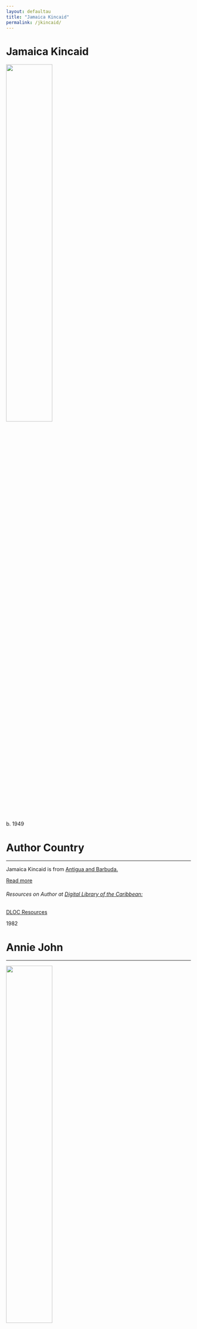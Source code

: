 ```yaml
---
layout: defaultau
title: "Jamaica Kincaid"
permalink: /jkincaid/
---
```

<!-- partial:index.partial.html -->
<div class="content">
    <h1>Jamaica Kincaid</h1>
    <div class="quote">
        <div><img src="https://www.lyceumagency.com/wp-content/uploads/2020/10/Jamaica-Kincaid.jpg" height="50%" width = "50%" class="logo"></div>
    </div>
    <div class="timeline">
        <div style="padding-bottom:100px;"></div>
        <div class="block">
            <div class="date right"><p class="right">b. 1949</p></div>
            <div class="dot"></div>
            <div class="left first">
            <div class="author_country">
                <h1>Author Country</h1><hr>
            <div class="aclocation"><p>Jamaica Kincaid is from <a href="{{ site.baseurl }}/38">Antigua and Barbuda.</a></p> </div>
              <div class="acreadmore">  <a href="https://en.wikipedia.org/wiki/Jamaica_Kincaid" target="_blank">Read more</a> </div>
          <div class="aclocation">  <h6>Resources on Author at <a href="https://dloc.com" target="_blank">Digital Library of the Caribbean:</a></h6></div>
              <div class="dlocresources"><a href="{{ site.baseurl }}/jkincaid_dloc" target="_blank">DLOC Resources</a></div>
            </div>
            </div>
        </div>
        <div class="block">
            <div class="date left"><p class="left">1982</p></div>
            <div class="dot"></div>
            <div class="right">
                <h1>Annie John</h1><hr>
                <p><img src="https://encrypted-tbn1.gstatic.com/images?q=tbn:ANd9GcQY2DOCqT12Dfz-Tg0nKrD_htandDGkrGEAidnF8KrpQhiwq1gw"   height="50%" width = "50%"></p>
                <p>
                Language: English <br/>
                Publisher: The New Yorker <br/>
                Pub_location: New York, NY, United States <br/>
                Genre: Fiction(Novel)<br/>
                Length: 160 <br/>                </p>
            </div>
        </div>
        <div class="block">
            <div class="date right"><p class="right">1983</p></div>
            <div class="dot"></div>
            <div class="left">
                <h1>At The Bottom Of The River</h1><hr>
                <p><img src="https://upload.wikimedia.org/wikipedia/en/6/6e/Jamaica_Kincaid_-_At_the_Bottom_of_the_River.jpeg" height="50%" width = "50%"></p>
                <p>
                Language: English <br/>
                Publisher: Farrar, Straus and Giroux <br/>
                Pub_location: New York, NY, United States <br/>
                Genre: Fiction(Novel)<br/>
                Length: 96 <br/>                </p>
            </div>
        </div>
        <div class="block">
            <div class="date left"><p class="left hide">1984</p></div>
            <div class="dot"></div>
            <div class="right hide">
                <h1>At The Bottom Of The Garden</h1><hr>
                <p><img src="https://images-na.ssl-images-amazon.com/images/I/41+txiVJiXL._SY344_BO1,204,203,200_.jpg" height="50%" width = "50%"></p>
                <p>
                Language: English <br/>
                Publisher: Pan Books <br/>
                Pub_location: London, England <br/>
                Genre: Fiction(Novel)<br/>
                Length: 96 <br/>                  </p>
            </div>
        </div>
        <div class="block">
            <div class="date right"><p class="right hide">1985</p></div>
            <div class="dot"></div>
            <div class="left hide">
                <h1>På Flodens Botten</h1><hr>
                <p><img src="https://i.gr-assets.com/images/S/compressed.photo.goodreads.com/books/1496527394l/35294747.jpg" height="50%" width = "50%"></p>
                <p>
                Language: Swedish <br/>
                Publisher: Stenströms <br/>
                Pub_location: Stockholm, Sweden <br/>           
                Genre: Fiction (Novel) <br/>
                Translated: y <br/>
                Length: 114 <br/>                 </p>
            </div>
        </div>
        <div class="block">
            <div class="date left"><p class="left hide">1986</p></div>
            <div class="dot"></div>
            <div class="right hide">
                <h1>Op De Bodem Van De Rivier</h1><hr>
                <p><img src="https://www.deslegte.com/images/cached/resample/jpg/data/uploads/283/450/cms_visual_1207688.jpg_1564230750000_283x450.jpg" height="50%" width = "50%"></p>
                <p>
                Language: Dutch <br/>
                Publisher: Agathon Press <br/>
                Pub_location: Houten, Netherlands <br/>           
                Genre: Fiction (Novel) <br/>
                Translated: y <br/>
                Length: 77 <br/>                 </p>
            </div>
        </div>
       <div class="block">
            <div class="date right"><p class="right hide">1986</p></div>
            <div class="dot"></div>
            <div class="left hide">
                <h1>Annie, Gwen, Lilly, Pam And Tulip</h1><hr>
                <p><img src="https://images-na.ssl-images-amazon.com/images/I/51pffZirHjL._SX362_BO1,204,203,200_.jpg"></p>
                <p>
                Language: English <br/>
                Publisher: Alfred A. Knopf in association with Whitney Museum of American Art <br/>
                Pub_location: New York, NY, United States <br/>           
                Genre: Fiction (Novel) <br/>
                Length: 16 <br/>                 </p>
            </div>
        </div>
        <div class="block">
            <div class="date left"><p class="left hide">1986</p></div>
            <div class="dot"></div>
            <div class="right hide">
                <h1>Katoava Paratiisi</h1><hr>
                <p><img src="https://www.finlandiakirja.fi/media/catalog/product/cache/28ebde07709ed2fb49a9cbca4a68e9b1/u/p/upgt6x_1047340_0.jpg" height="50%" width = "50%"></p>
                <p>
                Language: Finnish <br/>
                Publisher: Kirjayhtymä <br/>
                Pub_location: Hki, Finland <br/>           
                Genre: Fiction (Novel) <br/>
                Translated: y <br/>
                Length: 133 <br/>                 </p>
            </div>
        </div>
        <div class="block">
            <div class="date right"><p class="right hide">1987</p></div>
            <div class="dot"></div>
            <div class="left hide">
                <h1>Anna Delle Antille</h1><hr>
                <p><img src="https://images-na.ssl-images-amazon.com/images/I/51D-fvZd7EL._SX319_BO1,204,203,200_.jpg"></p>
                <p>
                Language: Italian <br/>
                Publisher: De Agostini S.p.A. <br/>
                Pub_location: Stuttgart, Germany <br/>       Pub_location: Novara, Italy <br/>           
                Genre: Fiction (Novel) <br/>
                Translated: y <br/>
                Length: 164 <br/>                 </p>
            </div>
        </div>
        <div class="block">
            <div class="date left"><p class="left hide">1988</p></div>
            <div class="dot"></div>
            <div class="right hide">
                <h1>A Small Place</h1><hr>
                <p><img src="https://pictures.abebooks.com/inventory/md/md22630850386.jpg" height="50%" width = "50%"></p>
                <p>
                Language: English <br/>
                Publisher: Farrar, Straus and Giroux <br/>
                Pub_location: New York, NY, United States <br/>           
                Genre: Biography <br/>
                Length: 81 <br/>                 </p>
            </div>
        </div>
        <div class="block">
            <div class="date right"><p class="right hide">1988</p></div>
            <div class="dot"></div>
            <div class="left hide">
                <h1>Annie, Gwen, Lilly, Pam And Tulip</h1><hr>
                <p><img src="https://www.lyceumagency.com/wp-content/uploads/2020/10/Jamaica-Kincaid.jpg" height="50%" width = "50%"></p>
                <p>
                Language: English <br/>
                Publisher: Parkett Verlag AG <br/>
                Pub_location: Zürich, Switzerland <br/>       Pub_location: Novara, Italy <br/>           
                Genre: Fiction (Novel) <br/>
                Length: 26 <br/>                 </p>
            </div>
        </div>
        <div class="block">
            <div class="date left"><p class="left hide">1989</p></div>
            <div class="dot"></div>
            <div class="right hide">
                <h1>Am Grunde Des Flusses: Erzählungen</h1><hr>
                <p><img src="https://images-na.ssl-images-amazon.com/images/I/51aJLYhzZOL._SX291_BO1,204,203,200_.jpg" height="50%" width = "50%"></p>
                <p>
                Language: German <br/>
                Publisher: Fischer Taschenbuch <br/>
                Pub_location: Frankfurt, Germany <br/>           
                Genre: Fiction (Novel) <br/>
                Translated: y <br/>
                Length: 94 <br/>                 </p>
            </div>
        </div>
         <div class="block">
            <div class="date right"><p class="right hide">1990</p></div>
            <div class="dot"></div>
            <div class="left hide">
                <h1>Negen Bij Twaalf</h1><hr>
                <p><img src="https://www.lyceumagency.com/wp-content/uploads/2020/10/Jamaica-Kincaid.jpg" height="50%" width = "50%"></p>
                <p>
                Language: Dutch <br/>
                Publisher: Agathon Press <br/>
                Pub_location: Houten, Netherlands <br/>       Pub_location: Novara, Italy <br/>           
                Genre: Fiction (Novel) <br/>
                Translated: y <br/>
                Length: 72 <br/>                 </p>
            </div>
        </div>
        <div class="block">
            <div class="date left"><p class="left hide">1990</p></div>
            <div class="dot"></div>
            <div class="right hide">
                <h1>Lucy</h1><hr>
                <p><img src="https://upload.wikimedia.org/wikipedia/en/c/ce/Lucy_by_Jamaica_Kincaid.png" height="50%" width = "50%"></p>
                <p>
                Language: English <br/>
                Publisher: Plume <br/>
                Pub_location: New York, NY, United States <br/>           
                Genre: Fiction (Novel) <br/>
                Length: 163 <br/>                 </p>
            </div>
        </div>  
    <div class="block">
            <div class="date right"><p class="right hide">1990</p></div>
            <div class="dot"></div>
            <div class="left hide">
                <h1>Nur Eine Kleine Insel</h1><hr>
                <p><img src="https://images-eu.ssl-images-amazon.com/images/I/41BTCGjSapL._SY264_BO1,204,203,200_QL40_ML2_.jpg" height="50%" width = "50%"></p>
                <p>
                Language: German <br/>
                Publisher: Deutsche Verlags-Anstalt <br/>
                Pub_location: Stuttgart, Germany <br/>                
                Genre: Fiction (Novel) <br/>
                Translated: y <br/>
                Length: 77 <br/>                 </p>
            </div>
        </div>
        <div class="block">
            <div class="date left"><p class="left hide">1990</p></div>
            <div class="dot"></div>
            <div class="right hide">
                <h1>At Last : In The Night: Two Short Stories</h1><hr>
                <p><img src="https://www.lyceumagency.com/wp-content/uploads/2020/10/Jamaica-Kincaid.jpg" height="50%" width = "50%"></p>
                <p>
                Language: English <br/>
                Publisher: Milkweed Press <br/>
                Pub_location: Northampton, MA United States <br/>           
                Genre: Fiction (Novel) <br/>
                Length: 14 <br/>                 </p>
            </div>
        </div>  
    <div class="block">
            <div class="date right"><p class="right hide">1991</p></div>
            <div class="dot"></div>
            <div class="left hide">
                <h1>Lucy</h1><hr>
                <p><img src="https://books.google.dm/books/content?id=1WSmQgAACAAJ&printsec=frontcover&img=1&zoom=1&imgtk=AFLRE72t4XIe5kv0RhZeN2vSI5v1mcWS55HQ8acgtd2RIk-5L4w8sYS--XwVi5g4v_IWs6XMBJ3AW8uofyCW7qF5Aquz--hdUeVUEZOQ-AdbDnMHcPrgCWA2XfdIPUJ5J7at8kns0VhB" height="50%" width = "50%"></p>
                <p>
                Language: German <br/>
                Publisher: Wolfgang Krüger Verlag <br/>
                Pub_location: Frankfurt, Germany <br/>                
                Genre: Fiction (Novel) <br/>
                Translated: y <br/>
                Length: 163 <br/>                 </p>
            </div>
        </div>
        <div class="block">
            <div class="date left"><p class="left hide">1992</p></div>
            <div class="dot"></div>
            <div class="right hide">
                <h1>Annie John</h1><hr>
                <p><img src="https://www.lyceumagency.com/wp-content/uploads/2020/10/Jamaica-Kincaid.jpg" height="50%" width = "50%"></p>
                <p>
                Language: German <br/>
                Publisher: Farrar, Straus and Giroux <br/>
                Pub_location: München, Germany <br/>           
                Genre: Fiction (Novel) <br/>
                Translated: y <br/>
                Length: 159 <br/>                 </p>
            </div>
        </div>  
    <div class="block">
            <div class="date right"><p class="right hide">1996</p></div>
            <div class="dot"></div>
            <div class="left hide">
                <h1>The Autobiography Of My Mother</h1><hr>
                <p><img src="https://books.google.dm/books/content?id=I2d3_jRIgJUC&printsec=frontcover&img=1&zoom=1&imgtk=AFLRE72iFbi2VljFSYfgovA_rLhZ_o-rjvAG0rYDwbkvvtRBf_t6cYcnplFqDq0Cb8EyWO9YlUi0Uk4Ic5UQVtVKakhPCStr1R3KvvW3AU9dDj166AsxOJqyIUf1vXGiZmEyGK39aiOt" height="50%" width = "50%"></p>
                <p>
                Language: English <br/>
                Publisher:Farrar, Straus and Giroux <br/>
                Pub_location: New York, NY, United States <br/>                
                Genre: Fiction (Novel) <br/>
                Length: 228 <br/>                 </p>
            </div>
        </div>
        <div class="block">
            <div class="date left"><p class="left hide">1997</p></div>
            <div class="dot"></div>
            <div class="right hide">
                <h1>Annie John</h1><hr>
                <p><img src="https://images-na.ssl-images-amazon.com/images/I/417vqRAjCCL._SX321_BO1,204,203,200_.jpg"></p>
                <p>
                Language: English <br/>
                Publisher: Farrar, Straus and Giroux <br/>
                Pub_location: New York, NY, United States <br/>           
                Genre: Fiction (Novel) <br/>
                Length: 160 <br/>                 </p>
            </div>
        </div>  
    <div class="block">
            <div class="date right"><p class="right hide">1997</p></div>
            <div class="dot"></div>
            <div class="left hide">
                <h1>My Brother</h1><hr>
                <p><img src="https://images-na.ssl-images-amazon.com/images/I/61d9zPqB0iL.jpg" height="50%" width = "50%"></p>
                <p>
                Language: English <br/>
                Publisher:Farrar, Straus and Giroux <br/>
                Pub_location: New York, NY, United States <br/>                
                Genre: Fiction (Novel) <br/>
                Length: 197 <br/>                 </p>
            </div>
        </div>
        <div class="block">
            <div class="date left"><p class="left hide">1997</p></div>
            <div class="dot"></div>
            <div class="right hide">
                <h1>Annie John</h1><hr>
                <p><img src="https://images-na.ssl-images-amazon.com/images/I/417GMUmtBgL._SY291_BO1,204,203,200_QL40_FMwebp_.jpg"></p>
                <p>
                Language: English <br/>
                Publisher: Farrar, Straus and Giroux <br/>
                Pub_location: New York, NY, United States <br/>           
                Genre: Fiction (Novel) <br/>
                Length: 162 <br/>                 </p>
            </div>
        </div>     
     <div class="block">
            <div class="date right"><p class="right hide">1997</p></div>
            <div class="dot"></div>
            <div class="left hide">
                <h1>In History</h1><hr>
                <p><img src="https://www.lyceumagency.com/wp-content/uploads/2020/10/Jamaica-Kincaid.jpg" height="50%" width = "50%"></p>
                <p>
                Language: English <br/>
                Publisher: The Johns Hopkins University Press <br/>
                Pub_location: Baltimore, MD, United States <br/>                
                Genre: Essay <br/>
                Length: 7 <br/>                 </p>
            </div>
        </div>
        <div class="block">
            <div class="date left"><p class="left hide">1998</p></div>
            <div class="dot"></div>
            <div class="right hide">
                <h1>My Brother </h1><hr>
                <p><img src="https://images-na.ssl-images-amazon.com/images/I/41GQ0WSQE3L._SX295_BO1,204,203,200_.jpg"></p>
                <p>
                Language: English <br/>
                Publisher: Farrar, Straus and Giroux <br/>
                Pub_location: New York, NY, United States <br/>           
                Genre: Fiction (Novel) <br/>
                Length: 208 <br/>                 </p>
            </div>
        </div>    
      <div class="block">
            <div class="date right"><p class="right hide">1998</p></div>
            <div class="dot"></div>
            <div class="left hide">
                <h1>Annie, Gwen, Lilly, Pam And Tulip</h1><hr>
                <p><img src="https://m.media-amazon.com/images/I/51D-W3phyDL._SY264_BO1,204,203,200_QL40_ML2_.jpg" height="50%" width = "50%"></p>
                <p>
                Language: English <br/>
                Publisher: Parkett Verlag AG  <br/>
                Pub_location: Zürich, Switzerland <br/>                
                Genre: Fiction (Novel) <br/>
                Length: 26 <br/>                 </p>
            </div>
        </div>
        <div class="block">
            <div class="date left"><p class="left hide">1998</p></div>
            <div class="dot"></div>
            <div class="right hide">
                <h1>My Favorite Plant: Writers and Gardeners On The Plants They Love </h1><hr>
                <p><img src="https://images-na.ssl-images-amazon.com/images/I/517A17yd-wL._SY291_BO1,204,203,200_QL40_FMwebp_.jpg"></p>
                <p>
                Language: English <br/>
                Publisher: Farrar, Straus and Giroux <br/>
                Pub_location: New York, NY, United States <br/>           
                Genre: Biography <br/>
                Length: 329 <br/>                 </p>
            </div>
        </div>        
      <div class="block">
            <div class="date right"><p class="right hide">1999</p></div>
            <div class="dot"></div>
            <div class="left hide">
                <h1>My Garden Book</h1><hr>
                <p><img src="https://images-na.ssl-images-amazon.com/images/I/41w7qVBzZUL._SY291_BO1,204,203,200_QL40_FMwebp_.jpg" height="50%" width = "50%"></p>
                <p>
                Language: English <br/>
                Publisher: Farrar, Straus and Giroux <br/>
                Pub_location: New York, NY, United States <br/>
                Genre: Biography <br/>
                Length: 229 <br/>                 </p>
            </div>
        </div>
        <div class="block">
            <div class="date left"><p class="left hide">2000</p></div>
            <div class="dot"></div>
            <div class="right hide">
                <h1>A Small Place </h1><hr>
                <p><img src="https://images-na.ssl-images-amazon.com/images/I/41B7muxK9TL._SX305_BO1,204,203,200_.jpg"></p>
                <p>
                Language: English <br/>
                Publisher: Farrar, Straus and Giroux <br/>
                Pub_location: New York, NY, United States <br/>           
                Genre: Biography <br/>
                Length: 81 <br/>                 </p>
            </div>
        </div>        
      <div class="block">
            <div class="date right"><p class="right hide">2000</p></div>
            <div class="dot"></div>
            <div class="left hide">
                <h1>At the Bottom Of The River</h1><hr>
                <p><img src="https://mpd-biblio-covers.imgix.net/9780374527341.jpg?" height="50%" width = "50%"></p>
                <p>
                Language: English <br/>
                Publisher: Farrar, Straus and Giroux <br/>
                Pub_location: New York, NY, United States <br/>
                Genre: Fiction (Novel) <br/>
                Length: 100 <br/>                 </p>
            </div>
        </div>
        <div class="block">
            <div class="date left"><p class="left hide">2000</p></div>
            <div class="dot"></div>
            <div class="right hide">
                <h1>Mon Frère</h1><hr>
                <p><img src="https://images-na.ssl-images-amazon.com/images/I/41B7muxK9TL._SX305_BO1,204,203,200_.jpg"></p>
                <p>
                Language: French <br/>
                Publisher: Éditions de l'Olivier <br/>
                Pub_location: Paris, France <br/>    
                Translated: y <br/>       
                Genre: Fiction (Novel) <br/>
                Translation: y <br/>
                Length: 192 <br/>                 </p>
            </div>
        </div>   
      <div class="block">
            <div class="date right"><p class="right hide">2001</p></div>
            <div class="dot"></div>
            <div class="left hide">
                <h1>Au Fond De La Rivière</h1><hr>
                <p><img src="https://images-na.ssl-images-amazon.com/images/I/41X0P3uYfeL._SY291_BO1,204,203,200_QL40_FMwebp_.jpg" height="50%" width = "50%"></p>
                <p>
                Language: French <br/>
                Publisher: FÉditions de l'Olivier <br/>
                Pub_location: Paris, France <br/>
                Genre: Fiction (Novel) <br/>
                Translation: y <br/>
                Length: 150 <br/>                 </p>
            </div>
        </div>
        <div class="block">
            <div class="date left"><p class="left hide">2000</p></div>
            <div class="dot"></div>
            <div class="right hide">
                <h1>Mon Frère</h1><hr>
                <p><img src="https://images-na.ssl-images-amazon.com/images/I/41zyz9brkcL._SX283_BO1,204,203,200_.jpg"></p>
                <p>
                Language: French <br/>
                Publisher: Seuil <br/>
                Pub_location: Paris, France <br/>    
                Translation : y <br/>       
                Genre: Fiction (Novel) <br/>
                Length: 192 <br/>                 </p>
            </div>
        </div>        
      <div class="block">
            <div class="date right"><p class="right hide">2001</p></div>
            <div class="dot"></div>
            <div class="left hide">
                <h1>Talk Stories</h1><hr>
                <p><img src="https://books.google.dm/books/content?id=9A4wAAAACAAJ&printsec=frontcover&img=1&zoom=1&imgtk=AFLRE70FaQ1USVDXDZ4lWJJSmmmYBiVkuwLH7IMcdxXBlk2utEjjcRclpHf4cWmT8xs28ukXBRnGpleCg2TSsyXOf5-ZVtQcQa9OH3FW2mawgOE-8EIaUTy92fzcMxq5Mu2tGscZgj1q" height="50%" width = "50%"></p>
                <p>
                Language: English <br/>
                Publisher: Farrar, Straus and Giroux <br/>
                Pub_location: New York, NY, United States <br/>
                Genre: Biography <br/>
                Length: 247 <br/>                 </p>
            </div>
        </div>
        <div class="block">
            <div class="date left"><p class="left hide">2002</p></div>
            <div class="dot"></div>
            <div class="right hide">
                <h1>Lucy</h1><hr>
                <p><img src="https://images-na.ssl-images-amazon.com/images/I/51GKurK15AL._SY291_BO1,204,203,200_QL40_FMwebp_.jpg"></p>
                <p>
                Language: English <br/>
                Publisher: Farrar, Straus and Giroux <br/>
                Pub_location: New York, NY, United States <br/>   
                Genre: Fiction (Novel) <br/>
                Length: 163 <br/>                 </p>
            </div>
        </div>   
       <div class="block">
            <div class="date right"><p class="right hide">2002</p></div>
            <div class="dot"></div>
            <div class="left hide">
                <h1>Talk Stories</h1><hr>
                <p><img src="https://images-na.ssl-images-amazon.com/images/I/41L257kllyL._SY291_BO1,204,203,200_QL40_FMwebp_.jpg" height="50%" width = "50%"></p>
                <p>
                Language: English <br/>
                Publisher: Farrar, Straus and Giroux <br/>
                Pub_location: New York, NY, United States <br/>
                Genre: Biography <br/>
                Length: 273 <br/>                 </p>
            </div>
        </div>
        <div class="block">
            <div class="date left"><p class="left hide">2003</p></div>
            <div class="dot"></div>
            <div class="right hide">
                <h1>Mr. Potter</h1><hr>
                <p><img src="https://images-na.ssl-images-amazon.com/images/I/51zBKIC8WNL._SY291_BO1,204,203,200_QL40_FMwebp_.jpg"></p>
                <p>
                Language: English <br/>
                Publisher: Farrar, Straus and Giroux <br/>
                Pub_location: New York, NY, United States <br/>   
                Genre: Fiction (Novel) <br/>
                Length: 213 <br/>                 </p>
            </div>
        </div>     
       <div class="block">
            <div class="date right"><p class="right hide">2005</p></div>
            <div class="dot"></div>
            <div class="left hide">
                <h1>Among Flowers: A Walk In The Himalaya</h1><hr>
                <p><img src="https://i.gr-assets.com/images/S/compressed.photo.goodreads.com/books/1320456942l/1274494.jpg" height="50%" width = "50%"></p>
                <p>
                Language: English <br/>
                Publisher:National Geographic<br/>
                Pub_location: Washington, DC, United States <br/>
                Genre: Nonfiction <br/>
                Length: 191 <br/>                 </p>
            </div>
        </div>
        <div class="block">
            <div class="date left"><p class="left hide">2007</p></div>
            <div class="dot"></div>
            <div class="right hide">
                <h1>Lucy</h1><hr>
                <p><img src="https://www.lyceumagency.com/wp-content/uploads/2020/10/Jamaica-Kincaid.jpg"  height="50%" width = "50%"></p>
                <p>
                Language: English <br/>
                Publisher: Farrar, Straus and Giroux <br/>
                Pub_location: New York, NY, United States <br/>   
                Genre: Fiction (Novel) <br/>
                Length: 163 <br/>                 </p>
            </div>
        </div>       
       <div class="block">
            <div class="date right"><p class="right hide">2013</p></div>
            <div class="dot"></div>
            <div class="left hide">
                <h1>Among Flowers: A Walk In The Himalaya</h1><hr>
                <p><img src="https://images-na.ssl-images-amazon.com/images/I/31jO62fC5QL._SX332_BO1,204,203,200_.jpg" height="50%" height="50%" width = "50%"></p>
                <p>
                 Language: English <br/>
                Publisher: Farrar, Straus and Giroux <br/>
                Pub_location: New York, NY, United States <br/>   
                Genre: Fiction (Novel) <br/>
                Length: 191 <br/>                        </p>
            </div>
        </div>
        <div class="block">
            <div class="date left"><p class="left hide">2014</p></div>
            <div class="dot"></div>
            <div class="right hide">
                <h1>Lucy</h1><hr>
                <p><img src="https://www.lyceumagency.com/wp-content/uploads/2020/10/Jamaica-Kincaid.jpg" height="50%" width="50%"></p>
                <p>
                Language: German <br/>
                Publisher: Unionsverlag <br/>
                Pub_location: Zürich, Switzerland <br/>   
                Genre: Fiction (Novel) <br/>
                Translation: y <br/>
                Length: 134 <br/>                 </p>
            </div>
        </div>       
        <div class="block">
            <div class="date right"><p class="right hide">2013</p></div>
            <div class="dot"></div>
            <div class="left hide">
                <h1>Among Flowers: A Walk In The Himalaya</h1><hr>
                <p><img src="https://images-na.ssl-images-amazon.com/images/I/31jO62fC5QL._SX332_BO1,204,203,200_.jpg" height="50%" height="50%" width = "50%"></p>
                <p>
                 Language: English <br/>
                Publisher: Farrar, Straus and Giroux <br/>
                Pub_location: New York, NY, United States <br/>   
                Genre: Fiction (Novel) <br/>
                Length: 191 <br/>                        </p>
            </div>
        </div>
        <div class="block">
            <div class="date left"><p class="left hide">2014</p></div>
            <div class="dot"></div>
            <div class="right hide">
                <h1>Lucy</h1><hr>
                <p><img src="https://www.lyceumagency.com/wp-content/uploads/2020/10/Jamaica-Kincaid.jpg" height="50%" width="50%"></p>
                <p>
                Language: German <br/>
                Publisher: Unionsverlag <br/>
                Pub_location: Zürich, Switzerland <br/>   
                Genre: Fiction (Novel) <br/>
                Translation: y <br/>
                Length: 134 <br/>                 </p>
            </div>
        </div>                                              <div class="block">
            <div class="date right"><p class="right hide">2016</p></div>
            <div class="dot"></div>
            <div class="left hide">
                <h1>Among Flowers: A Walk In The Himalaya</h1><hr>
                <p><img src="https://images-na.ssl-images-amazon.com/images/I/41F81U2fCWL._SX340_BO1,204,203,200_.jpg" height="50%" height="50%" width = "50%"></p>
                <p>
                 Language: French <br/>
                Publisher: Éditions de l'Olivier <br/>
                Pub_location: Paris, France <br/>   
                Genre: Fiction (Novel) <br/>
                Translation: y <br/>
                Length: 202 <br/>                        </p>
            </div>
        </div>
        <div class="block">
            <div class="date left"><p class="left hide">2016</p></div>
            <div class="dot"></div>
            <div class="right hide">
                <h1>Autobiographie De Ma Mère</h1><hr>
                <p><img src="https://kbimages1-a.akamaihd.net/c15595ed-285d-4bb9-9beb-4f33c50c7785/1200/1200/False/autobiographie-de-ma-mere-2.jpg" height="50%" width="50%"></p>
                <p>
                Language: French <br/>
                Publisher: Éditions de l'Olivier <br/>
                Pub_location: Parish, France <br/>   
                Genre: Fiction (Novel) <br/>
                Translation: y <br/>
                Length: 190 <br/>                 </p>
            </div>
        </div>          
         <div class="block">
            <div class="date right"><p class="right hide">2019</p></div>
            <div class="dot"></div>
            <div class="left hide">
                <h1>Party: A Mystery</h1><hr>
                <p><img src="https://images-na.ssl-images-amazon.com/images/I/51vUqcERAHL._SY373_BO1,204,203,200_.jpg" height="50%" height="50%" width = "50%"></p>
                <p>
                 Language: English <br/>
                Publisher: Black Sheep Press <br/>
                Pub_location: Brooklyn, NY, United States <br/>   
                Genre: Fiction (Novel) <br/>
                Length: 32 <br/>                        </p>
            </div>
        </div>
        <div class="block">
            <div class="date left"><p class="left hide">2020</p></div>
            <div class="dot"></div>
            <div class="right hide">
                <h1>In Fondo Al Fiume</h1><hr>
                <p><img src="https://m.media-amazon.com/images/I/41iX26aOzvL.jpg" height="50%" width="50%"></p>
                <p>
                Language: Italian <br/>
                Publisher: Adelphi Edizioni <br/>
                Pub_location: Milan, Italy <br/>   
                Genre: Fiction (Novel) <br/>
                Translation: y <br/>
                Length: 61 <br/>                 </p>
            </div>
        </div>      
        <div class="block">
            <div class="date right"><p class="right hide">2020</p></div>
            <div class="dot"></div>
            <div class="left hide">
                <h1>Lucy</h1><hr>
                <p><img src="https://www.lyceumagency.com/wp-content/uploads/2020/10/Jamaica-Kincaid.jpg" height="50%" width="50%"></p>
                <p>
                Language: Spanish <br/>
                Publisher: Farrar, Straus and Giroux <br/>
                Pub_location: New York, NY, United States <br/>   
                Genre: Fiction (Novel) <br/>
                Translation: y <br/>
                Length: 105 <br/>                 </p>
            </div>
        </div>          
         <div class="block">
            <div class="date left"><p class="right left">2021</p></div>
            <div class="dot"></div>
            <div class="right hide">
                <h1>Mister Potter</h1><hr>
                <p><img src="https://i.gr-assets.com/images/S/compressed.photo.goodreads.com/books/1628195743l/375710._SY475_.jpg" height="50%" height="50%" width = "50%"></p>
                <p>
                 Language: German <br/>
                Publisher: Kampa Verlag <br/>
                Pub_location: Zürich, Switzerland <br/>   
                Genre: Fiction (Novel) <br/>
                Length: 136 <br/>                        </p>
            </div>
        </div>
        <div class="block">
            <div class="date right"><p class="right hide">2022</p></div>
            <div class="dot"></div>
            <div class="left hide">
                <h1>Annie John</h1><hr>
                <p><img src="https://m.media-amazon.com/images/I/41fGoMdK04L.jpg" height="50%" width="50%"></p>
                <p>
                Language: German <br/>
                Publisher: Kampa Verlag <br/>
                Pub_location: Zürich, Switzerland <br/>   
                Genre: Fiction (Novel) <br/>
                Translation: y <br/>
                Length: 224 <br/>                 </p>
            </div>
        </div>                      
</div>
</div>
  <!-- partial -->
<script src='https://cdnjs.cloudflare.com/ajax/libs/jquery/3.1.1/jquery.min.js'></script><script  src="{{ site.baseurl }}/assets/js/authorscript.js"></script>